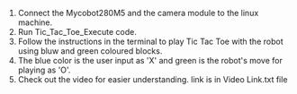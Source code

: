1. Connect the Mycobot280M5 and the camera module to the linux machine.
2. Run Tic_Tac_Toe_Execute code.
3. Follow the instructions in the terminal to play Tic Tac Toe with the robot using bluw and green coloured blocks.
4. The blue color is the user input as 'X' and green is the robot's move for playing as 'O'.
5. Check out the video for easier understanding. link is in Video Link.txt file
